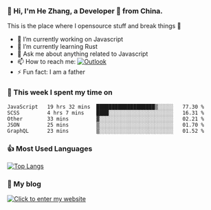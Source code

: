 ### 👋 Hi, I'm He Zhang, a Developer 🚀 from China.

This is the place where I opensource stuff and break things :rofl:

- 🔭  I’m currently working on Javascript
- 🌱  I’m currently learning Rust
- 💬  Ask me about anything related to Javascript
- 📫  How to reach me: [![Outlook](https://img.shields.io/badge/-Outlook-0078D4?style=flat&logo=Microsoft-Outlook&logoColor=white)](mailto:zhanghecool@outlook.com)
- ⚡  Fun fact: I am a father

### 💪 This week I spent my time on 
<!--START_SECTION:waka-->
```text
JavaScript   19 hrs 32 mins  ███████████████████▒░░░░░   77.30 % 
SCSS         4 hrs 7 mins    ████░░░░░░░░░░░░░░░░░░░░░   16.31 % 
Other        33 mins         ▓░░░░░░░░░░░░░░░░░░░░░░░░   02.21 % 
JSON         25 mins         ▒░░░░░░░░░░░░░░░░░░░░░░░░   01.70 % 
GraphQL      23 mins         ▒░░░░░░░░░░░░░░░░░░░░░░░░   01.52 % 
```
<!--END_SECTION:waka-->

### 👍 Most Used Languages
[![Top Langs](https://github-readme-stats.vercel.app/api/top-langs/?username=zhanghecool&layout=compact)](https://zhanghe.cool)

### 🌈 My blog 
[![Click to enter my website](https://cdn.jsdelivr.net/gh/zhanghecool/assets/images/gif/zhanghecools.gif)](https://zhanghe.cool)
